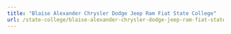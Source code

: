 ```yaml
---
title: "Blaise Alexander Chrysler Dodge Jeep Ram Fiat State College"
url: /state-college/blaise-alexander-chrysler-dodge-jeep-ram-fiat-state-college/
---
```

